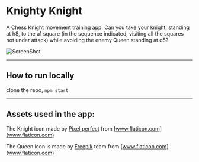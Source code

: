 # Knighty Knight

A Chess Knight movement training app. Can you take your knight, standing at h8, to the a1 square (in the sequence indicated, visiting all the squares not under attack) while avoiding the enemy Queen standing at d5?

![ScreenShot](https://raw.github.com/AliNisarAhmed/knighty-knight/master/assets/screenshot.png)

***

## How to run locally

clone the repo, `npm start`


***

## Assets used in the app:

The Knight icon made by [Pixel perfect](https://www.flaticon.com/authors/pixel-perfect) from [www.flaticon.com](www.flaticon.com)


The Queen icon is made by [Freepik](https://www.flaticon.com/authors/freepik) team from [www.flaticon.com](www.flaticon.com)